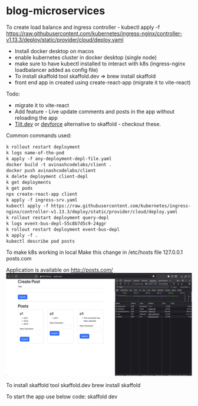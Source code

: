 # blog-microservices

To create load balance and ingress controller -
kubectl apply -f https://raw.githubusercontent.com/kubernetes/ingress-nginx/controller-v1.13.3/deploy/static/provider/cloud/deploy.yaml

- Install docker desktop on macos
- enable kubernetes cluster in docker desktop (single node)
- make sure to have kubectl installed to interact with k8s (ingress-nginx loadbalancer added as config file)
- To install skaffold tool skaffold.dev => brew install skaffold
- front end app in created using create-react-app (migrate it to vite-react)

Todo:

- migrate it to vite-react
- Add feature - Live update comments and posts in the app without reloading the app
- [Tilt.dev](https://tilt.dev/) or [devforce](https://www.devspace.sh/) alternative to skaffold - checkout these.

Common commands used:

```
k rollout restart deployment
k logs name-of-the-pod
k apply -f any-deployment-depl-file.yaml
docker build -t avinashcodelabs/client .
docker push avinashcodelabs/client
k delete deployment client-depl
k get deployments
k get pods
npx create-react-app client
k apply -f ingress-srv.yaml
kubectl apply -f https://raw.githubusercontent.com/kubernetes/ingress-nginx/controller-v1.13.3/deploy/static/provider/cloud/deploy.yaml
k rollout restart deployment query-depl
k logs event-bus-depl-55c8b7d5c9-24ggr
k rollout restart deployment event-bus-depl
k apply -f .
kubectl describe pod posts
```

To make k8s working in local
Make this change in /etc/hosts file
127.0.0.1 posts.com

Application is available on http://posts.com/
![app](./app.png)

To install skaffold tool skaffold.dev
brew install skaffold

To start the app use below code:
skaffold dev
